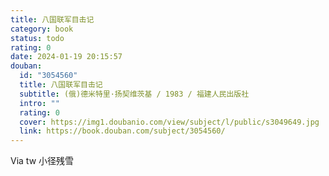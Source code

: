 ```yaml
---
title: 八国联军目击记
category: book
status: todo
rating: 0
date: 2024-01-19 20:15:57
douban:
  id: "3054560"
  title: 八国联军目击记
  subtitle: (俄)德米特里·扬契维茨基 / 1983 / 福建人民出版社
  intro: ""
  rating: 0
  cover: https://img1.doubanio.com/view/subject/l/public/s3049649.jpg
  link: https://book.douban.com/subject/3054560/
---
```


Via tw 小径残雪 